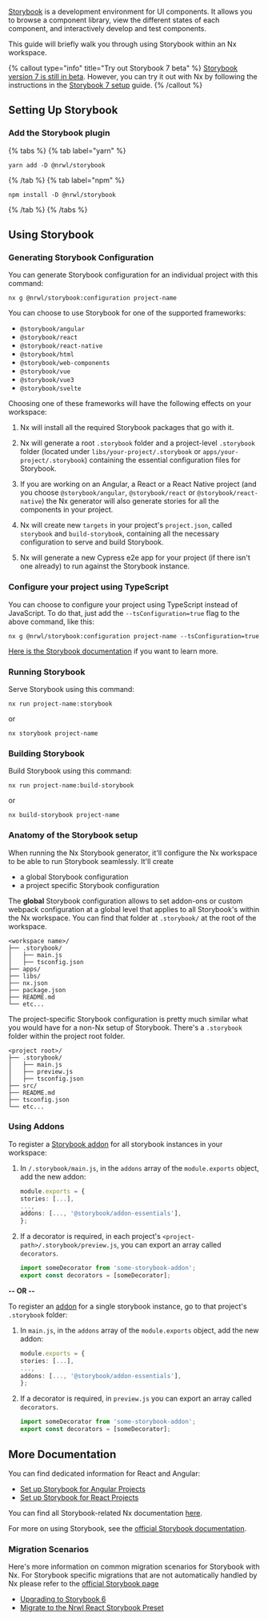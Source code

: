 [Storybook](https://storybook.js.org) is a development environment for UI components. It allows you to browse a component library, view the different states of each component, and interactively develop and test components.

This guide will briefly walk you through using Storybook within an Nx workspace.

{% callout type="info" title="Try out Storybook 7 beta" %}
[Storybook version 7 is still in beta](https://storybook.js.org/blog/7-0-beta/). However, you can try it out with Nx by following the instructions in the [Storybook 7 setup](/packages/storybook/documents/storybook-7-setup) guide.
{% /callout %}

## Setting Up Storybook

### Add the Storybook plugin

{% tabs %}
{% tab label="yarn" %}

```shell
yarn add -D @nrwl/storybook
```

{% /tab %}
{% tab label="npm" %}

```shell
npm install -D @nrwl/storybook
```

{% /tab %}
{% /tabs %}

## Using Storybook

### Generating Storybook Configuration

You can generate Storybook configuration for an individual project with this command:

```shell
nx g @nrwl/storybook:configuration project-name
```

You can choose to use Storybook for one of the supported frameworks:

- `@storybook/angular`
- `@storybook/react`
- `@storybook/react-native`
- `@storybook/html`
- `@storybook/web-components`
- `@storybook/vue`
- `@storybook/vue3`
- `@storybook/svelte`

Choosing one of these frameworks will have the following effects on your workspace:

1. Nx will install all the required Storybook packages that go with it.

2. Nx will generate a root `.storybook` folder and a project-level `.storybook` folder (located under `libs/your-project/.storybook` or `apps/your-project/.storybook`) containing the essential configuration files for Storybook.

3. If you are working on an Angular, a React or a React Native project (and you choose `@storybook/angular`, `@storybook/react` or `@storybook/react-native`) the Nx generator will also generate stories for all the components in your project.

4. Nx will create new `targets` in your project's `project.json`, called `storybook` and `build-storybook`, containing all the necessary configuration to serve and build Storybook.

5. Nx will generate a new Cypress e2e app for your project (if there isn't one already) to run against the Storybook instance.

### Configure your project using TypeScript

You can choose to configure your project using TypeScript instead of JavaScript. To do that, just add the `--tsConfiguration=true` flag to the above command, like this:

```shell
nx g @nrwl/storybook:configuration project-name --tsConfiguration=true
```

[Here is the Storybook documentation](https://storybook.js.org/docs/react/configure/overview#configure-your-project-with-typescript) if you want to learn more.

### Running Storybook

Serve Storybook using this command:

```shell
nx run project-name:storybook
```

or

```shell
nx storybook project-name
```

### Building Storybook

Build Storybook using this command:

```shell
nx run project-name:build-storybook
```

or

```shell
nx build-storybook project-name
```

### Anatomy of the Storybook setup

When running the Nx Storybook generator, it'll configure the Nx workspace to be able to run Storybook seamlessly. It'll create

- a global Storybook configuration
- a project specific Storybook configuration

The **global** Storybook configuration allows to set addon-ons or custom webpack configuration at a global level that applies to all Storybook's within the Nx workspace. You can find that folder at `.storybook/` at the root of the workspace.

```text
<workspace name>/
├── .storybook/
│   ├── main.js
│   ├── tsconfig.json
├── apps/
├── libs/
├── nx.json
├── package.json
├── README.md
└── etc...
```

The project-specific Storybook configuration is pretty much similar what you would have for a non-Nx setup of Storybook. There's a `.storybook` folder within the project root folder.

```text
<project root>/
├── .storybook/
│   ├── main.js
│   ├── preview.js
│   ├── tsconfig.json
├── src/
├── README.md
├── tsconfig.json
└── etc...
```

### Using Addons

To register a [Storybook addon](https://storybook.js.org/addons/) for all storybook instances in your workspace:

1. In `/.storybook/main.js`, in the `addons` array of the `module.exports` object, add the new addon:
   ```typescript {% fileName="/.storybook/main.js" %}
   module.exports = {
   stories: [...],
   ...,
   addons: [..., '@storybook/addon-essentials'],
   };
   ```
2. If a decorator is required, in each project's `<project-path>/.storybook/preview.js`, you can export an array called `decorators`.

   ```typescript {% fileName="<project-path>/.storybook/preview.js" %}
   import someDecorator from 'some-storybook-addon';
   export const decorators = [someDecorator];
   ```

**-- OR --**

To register an [addon](https://storybook.js.org/addons/) for a single storybook instance, go to that project's `.storybook` folder:

1. In `main.js`, in the `addons` array of the `module.exports` object, add the new addon:
   ```typescript
   module.exports = {
   stories: [...],
   ...,
   addons: [..., '@storybook/addon-essentials'],
   };
   ```
2. If a decorator is required, in `preview.js` you can export an array called `decorators`.

   ```typescript
   import someDecorator from 'some-storybook-addon';
   export const decorators = [someDecorator];
   ```

## More Documentation

You can find dedicated information for React and Angular:

- [Set up Storybook for Angular Projects](/packages/storybook/documents/overview-angular)
- [Set up Storybook for React Projects](/packages/storybook/documents/overview-react)

You can find all Storybook-related Nx documentation [here](/packages#storybook).

For more on using Storybook, see the [official Storybook documentation](https://storybook.js.org/docs/basics/introduction/).

### Migration Scenarios

Here's more information on common migration scenarios for Storybook with Nx. For Storybook specific migrations that are not automatically handled by Nx please refer to the [official Storybook page](https://storybook.js.org/)

- [Upgrading to Storybook 6](/packages/storybook/documents/upgrade-storybook-v6-react)
- [Migrate to the Nrwl React Storybook Preset](/packages/storybook/documents/migrate-webpack-final-react)
